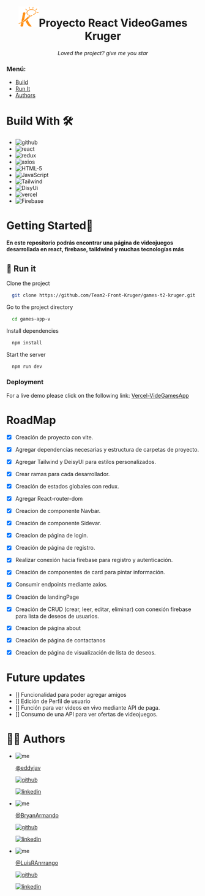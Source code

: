 <h1 align="center"><img src="https://github.com/BryanArmando/bibliotecaLibros/blob/master/public/kruger.png?raw=true" width=54px alt="krug"/>Proyecto React VideoGames Kruger
</h1>
<div align="center">




<i>Loved the project? give me you star</i>


</div>

### Menú:
  - [Build](#build-with-🛠 )
  - [Run It](#🚀-run-it)
  - [Authors](#👨‍💻-authors)
      


# Build With 🛠 

- ![github](https://img.shields.io/badge/GitHub-000000?style=for-the-badge&logo=GITHUB&logoColor=white)
- ![react](https://img.shields.io/badge/React-20232A?style=for-the-badge&logo=react&logoColor=61DAFB)
- ![redux](https://img.shields.io/badge/Redux-593D88?style=for-the-badge&logo=redux&logoColor=white)
- ![axios](https://img.shields.io/badge/Axios-20232A?style=for-the-badge&logo=axios&logoColor=61DAFB)
- ![HTML-5](https://img.shields.io/badge/HTML5-E34F25?style=for-the-badge&logo=html5&logoColor=white)
- ![JavaScript](https://img.shields.io/badge/JavaScript-F7DF1E?style=for-the-badge&logo=javascript&logoColor=black)
- ![Tailwind](https://img.shields.io/badge/TAILWIND-00AAE4?style=for-the-badge&logo=tailwind&logoColor=white)
- ![DisyUi](https://img.shields.io/badge/DeisyUI-123456?style=for-the-badge&logo=palette&logoColor=white)
- ![vercel](https://img.shields.io/badge/Vercel-000000?style=for-the-badge&logo=Vercel&logoColor=white)
- ![Firebase](https://img.shields.io/badge/FIREBASE-yellow?style=for-the-badge&logo=firebase&logoColor=white)

# Getting Started🔌

**En este repositorio podrás encontrar una página de videojuegos desarrollada en react, firebase, taildwind y muchas tecnologías más**

## 🚀 Run it

Clone the project

```bash
  git clone https://github.com/Team2-Front-Kruger/games-t2-kruger.git
```

Go to the project directory

```bash
  cd games-app-v
```

Install dependencies

```bash
  npm install
```

Start the server

```bash
  npm run dev
```

### Deployment

For a live demo please click on the following link:
[Vercel-VideGamesApp](https://krugames.vercel.app/)

# RoadMap

- [x] Creación de proyecto con vite.
- [x] Agregar dependencias necesarias y estructura de carpetas de proyecto.
- [x] Agregar Tailwind y DeisyUI para estilos personalizados.
- [x] Crear ramas para cada desarrollador. 
- [x] Creación de estados globales con redux.
- [x] Agregar React-router-dom
- [x] Creacion de componente Navbar.
- [x] Creación de componente Sidevar.
- [x] Creacion de página de login.
- [x] Creación de página de registro.
- [x] Realizar conexión hacia firebase para registro y autenticación.
- [x] Creación de componentes de card para pintar información.
- [x] Consumir endpoints mediante axios.
- [x] Creación de landingPage
- [x] Creación de CRUD (crear, leer, editar, eliminar) con conexión firebase para lista de deseos de usuarios.
- [x] Creacion de página about
- [x] Creación de página de contactanos
- [x] Creacion de página de visualización de lista de deseos.


# Future updates

- [] Funcionalidad para poder agregar amigos
- [] Edición de Perfil de usuario
- [] Función para ver videos en vivo mediante API de paga.
- [] Consumo de una API para ver ofertas de videojuegos.



# 👨‍💻 Authors

- <img src="https://avatars.githubusercontent.com/u/9219956?v=4" alt="me" width=100px />

  [@eddyjav](https://github.com/eddyjav/)

  [![github](https://img.shields.io/badge/Github-171515?style=for-the-badge&logo=github&logoColor=white)](https://github.com/eddyjav)

  [![linkedin](https://img.shields.io/badge/linkedin-0A66C2?style=for-the-badge&logo=linkedin&logoColor=white)](https://www.linkedin.com/in/javier-yanez-st/)


- <img src="https://avatars.githubusercontent.com/u/66704761?v=4" alt="me" width=100px />

  [@BryanArmando](https://github.com/BryanArmando/)

  [![github](https://img.shields.io/badge/Github-171515?style=for-the-badge&logo=github&logoColor=white)](https://github.com/BryanArmando)

  [![linkedin](https://img.shields.io/badge/linkedin-0A66C2?style=for-the-badge&logo=linkedin&logoColor=white)](https://www.linkedin.com/in/bryan-quisaguano/)


- <img src="https://avatars.githubusercontent.com/u/35409654?v=4" alt="me" width=100px />

  [@LuisRAnrrango](https://github.com/LuisRAnrrango)

  [![github](https://img.shields.io/badge/Github-171515?style=for-the-badge&logo=github&logoColor=white)](https://github.com/LuisRAnrrango)

  [![linkedin](https://img.shields.io/badge/linkedin-0A66C2?style=for-the-badge&logo=linkedin&logoColor=white)](https://www.linkedin.com/in/luis-anrrango-a8a25a133)
